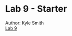 # Lab 9 - Starter
Author: Kyle Smith <br>
[Lab 9](https://mrkylesmith.github.io/Lab9_Starter/index.html)<br>
